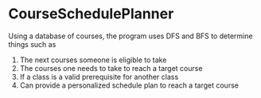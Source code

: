 # CourseSchedulePlanner

Using a database of courses, the program uses DFS and BFS to determine things such as
1) The next courses someone is eligible to take
2) The courses one needs to take to reach a target course
3) If a class is a valid prerequisite for another class
4) Can provide a personalized schedule plan to reach a target course
